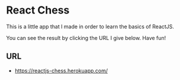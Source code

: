 # React Chess

This is a little app that I made in order to learn the basics of ReactJS.

You can see the result by clicking the URL I give below. Have fun!

## URL
- https://reactjs-chess.herokuapp.com/